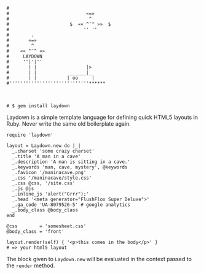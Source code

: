     #
    #                            «=»
    #                             ^
    #                      $  «« ^¨^ »»  $
    #                           '' ''
    #        .
    #       «=»
    #        ^
    #    «« ^¨^ »»
    #     LAYDOWN
    #     ''|'|''
    #       | |                  |>
    #       | |            ______|_
    #       | |           | oo     |
    #'''''''''''''''''''''''''''''******

&nbsp;

    # $ gem install laydown

Laydown is a simple template language for defining quick HTML5 layouts in Ruby. Never write the same old boilerplate again.

    require 'laydown'

    layout = Laydown.new do |_|
      _.charset 'some crazy charset'
      _.title 'A man in a cave'
      _.description 'A man is sitting in a cave.'
      _.keywords 'man, cave, mystery', @keywords
      _.favicon '/maninacave.png'
      _.css '/maninacave/style.css'
      _.css @css, '/site.css'
      _.js @js
      _.inline_js 'alert("Grrr");'
      _.head '<meta generator="FlushFlox Super Deluxe">'
      _.ga_code 'UA-8079526-5' # google analytics
      _.body_class @body_class
    end

    @css        = 'somesheet.css'
    @body_class = 'front'

    layout.render(self) { '<p>this comes in the body</p>' }
    # => your html5 layout

The block given to `Laydown.new` will be evaluated in the context passed to the `render` method.

